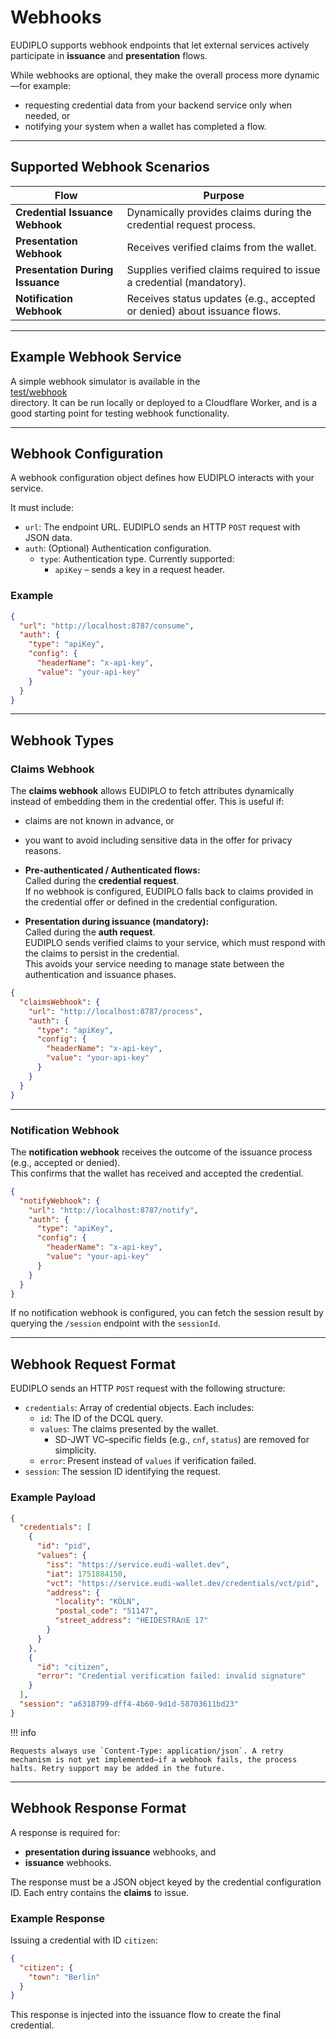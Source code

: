 # Webhooks

EUDIPLO supports webhook endpoints that let external services actively participate in **issuance** and **presentation** flows.

While webhooks are optional, they make the overall process more dynamic—for example:

- requesting credential data from your backend service only when needed, or
- notifying your system when a wallet has completed a flow.

---

## Supported Webhook Scenarios

| Flow                             | Purpose                                                                  |
| -------------------------------- | ------------------------------------------------------------------------ |
| **Credential Issuance Webhook**  | Dynamically provides claims during the credential request process.       |
| **Presentation Webhook**         | Receives verified claims from the wallet.                                |
| **Presentation During Issuance** | Supplies verified claims required to issue a credential (mandatory).     |
| **Notification Webhook**         | Receives status updates (e.g., accepted or denied) about issuance flows. |

---

## Example Webhook Service

A simple webhook simulator is available in the  
[test/webhook](https://github.com/openwallet-foundation-labs/eudiplo/tree/main/test/webhook)  
directory. It can be run locally or deployed to a Cloudflare Worker, and is a good starting point for testing webhook functionality.

---

## Webhook Configuration

A webhook configuration object defines how EUDIPLO interacts with your service.

It must include:

- `url`: The endpoint URL. EUDIPLO sends an HTTP `POST` request with JSON data.
- `auth`: (Optional) Authentication configuration.
    - `type`: Authentication type. Currently supported:
        - `apiKey` – sends a key in a request header.

### Example

```json
{
  "url": "http://localhost:8787/consume",
  "auth": {
    "type": "apiKey",
    "config": {
      "headerName": "x-api-key",
      "value": "your-api-key"
    }
  }
}
```

---

## Webhook Types

### Claims Webhook

The **claims webhook** allows EUDIPLO to fetch attributes dynamically instead of embedding them in the credential offer. This is useful if:

- claims are not known in advance, or
- you want to avoid including sensitive data in the offer for privacy reasons.

- **Pre-authenticated / Authenticated flows:**  
  Called during the **credential request**.  
  If no webhook is configured, EUDIPLO falls back to claims provided in the credential offer or defined in the credential configuration.

- **Presentation during issuance (mandatory):**  
  Called during the **auth request**.  
  EUDIPLO sends verified claims to your service, which must respond with the claims to persist in the credential.  
  This avoids your service needing to manage state between the authentication and issuance phases.

```json
{
  "claimsWebhook": {
    "url": "http://localhost:8787/process",
    "auth": {
      "type": "apiKey",
      "config": {
        "headerName": "x-api-key",
        "value": "your-api-key"
      }
    }
  }
}
```

---

### Notification Webhook

The **notification webhook** receives the outcome of the issuance process (e.g., accepted or denied).  
This confirms that the wallet has received and accepted the credential.

```json
{
  "notifyWebhook": {
    "url": "http://localhost:8787/notify",
    "auth": {
      "type": "apiKey",
      "config": {
        "headerName": "x-api-key",
        "value": "your-api-key"
      }
    }
  }
}
```

If no notification webhook is configured, you can fetch the session result by querying the `/session` endpoint with the `sessionId`.

---

## Webhook Request Format

EUDIPLO sends an HTTP `POST` request with the following structure:

- `credentials`: Array of credential objects. Each includes:
    - `id`: The ID of the DCQL query.
    - `values`: The claims presented by the wallet.
        - SD-JWT VC–specific fields (e.g., `cnf`, `status`) are removed for simplicity.
    - `error`: Present instead of `values` if verification failed.
- `session`: The session ID identifying the request.

### Example Payload

```json
{
  "credentials": [
    {
      "id": "pid",
      "values": {
        "iss": "https://service.eudi-wallet.dev",
        "iat": 1751884150,
        "vct": "https://service.eudi-wallet.dev/credentials/vct/pid",
        "address": {
          "locality": "KÖLN",
          "postal_code": "51147",
          "street_address": "HEIDESTRAẞE 17"
        }
      }
    },
    {
      "id": "citizen",
      "error": "Credential verification failed: invalid signature"
    }
  ],
  "session": "a6318799-dff4-4b60-9d1d-58703611bd23"
}
```

!!! info

    Requests always use `Content-Type: application/json`. A retry mechanism is not yet implemented—if a webhook fails, the process halts. Retry support may be added in the future.

---

## Webhook Response Format

A response is required for:

- **presentation during issuance** webhooks, and
- **issuance** webhooks.

The response must be a JSON object keyed by the credential configuration ID. Each entry contains the **claims** to issue.

### Example Response

Issuing a credential with ID `citizen`:

```json
{
  "citizen": {
    "town": "Berlin"
  }
}
```

This response is injected into the issuance flow to create the final credential.
